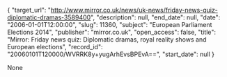 {
  "target_url": "http://www.mirror.co.uk/news/uk-news/friday-news-quiz-diplomatic-dramas-3589400", 
  "description": null, 
  "end_date": null, 
  "date": "2006-01-01T12:00:00", 
  "slug": 11360, 
  "subject": "European Parliament Elections 2014", 
  "publisher": "mirror.co.uk", 
  "open_access": false, 
  "title": "Mirror: Friday news quiz: Diplomatic dramas, royal reality shows and European elections", 
  "record_id": "20060101T120000/WVRRK8y+yugArhEvsBPEvA==", 
  "start_date": null
}

None